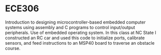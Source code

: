 # ECE306
Introduction to designing microcontroller-based embedded computer systems using assembly and C programs to control input/output peripherals. Use of embedded operating system.  In this class at NC State I constructed an RC car and used this code to initialize ports, calibrate sensors, and feed instructions to an MSP40 board to traverse an obstacle course.
